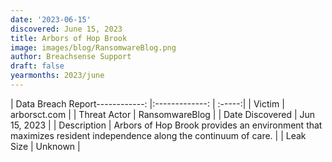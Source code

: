 ```yaml
---
date: '2023-06-15'
discovered: June 15, 2023
title: Arbors of Hop Brook
image: images/blog/RansomwareBlog.png
author: Breachsense Support
draft: false
yearmonths: 2023/june
---
```


| Data Breach Report------------:     |:-------------:    | :-----:|
| Victim      | arborsct.com      | 
| Threat Actor      | RansomwareBlog      | 
| Date Discovered      | Jun 15, 2023      | 
| Description      | Arbors of Hop Brook provides an environment that maximizes resident independence along the continuum of care.      | 
| Leak Size      | Unknown      | 

